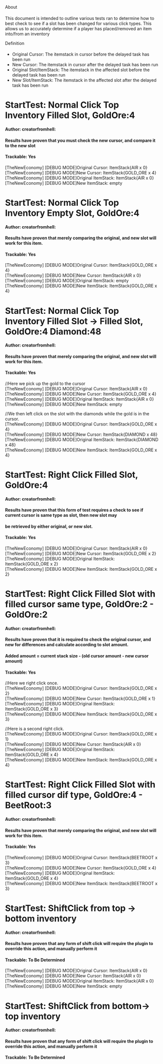 About
####
This document is intended to outline various tests ran to determine how to best check to see if a slot has been changed for various click types.
This allows us to accurately determine if a player has placed/removed an item into/from an inventory

Definition
####
- Original Cursor: The itemstack in cursor before the delayed task has been run
- New Cursor: The itemstack in cursor after the delayed task has been run
- Original Slot/ItemStack:  The itemstack in the affected slot before the delayed task has been run
- New Slot/ItemStack:  The itemstack in the affected slot after the delayed task has been run


StartTest: Normal Click Top Inventory Filled Slot, GoldOre:4
==
#### Author: creatorfromhell:
#### Results have proven that you must check the new cursor, and compare it to the new slot
#### Trackable: Yes
[TheNewEconomy] [DEBUG MODE]Original Cursor: ItemStack{AIR x 0}  
[TheNewEconomy] [DEBUG MODE]New Cursor: ItemStack{GOLD_ORE x 4}  
[TheNewEconomy] [DEBUG MODE]Original ItemStack: ItemStack{AIR x 0}  
[TheNewEconomy] [DEBUG MODE]New ItemStack: empty

StartTest: Normal Click Top Inventory Empty Slot, GoldOre:4
==
#### Author: creatorfromhell:
#### Results have proven that merely comparing the original, and new slot will work for this item.
#### Trackable: Yes

[TheNewEconomy] [DEBUG MODE]Original Cursor: ItemStack{GOLD_ORE x 4}  
[TheNewEconomy] [DEBUG MODE]New Cursor: ItemStack{AIR x 0}  
[TheNewEconomy] [DEBUG MODE]Original ItemStack: empty  
[TheNewEconomy] [DEBUG MODE]New ItemStack: ItemStack{GOLD_ORE x 4}  

StartTest: Normal Click Top Inventory Filled Slot -> Filled Slot, GoldOre:4 Diamond:48
==
#### Author: creatorfromhell:
#### Results have proven that merely comparing the original, and new slot will work for this item.
#### Trackable: Yes

//Here we pick up the gold to the cursor  
[TheNewEconomy] [DEBUG MODE]Original Cursor: ItemStack{AIR x 0}  
[TheNewEconomy] [DEBUG MODE]New Cursor: ItemStack{GOLD_ORE x 4}  
[TheNewEconomy] [DEBUG MODE]Original ItemStack: ItemStack{AIR x 0}  
[TheNewEconomy] [DEBUG MODE]New ItemStack: empty  

//We then left click on the slot with the diamonds while the gold is in the cursor.  
[TheNewEconomy] [DEBUG MODE]Original Cursor: ItemStack{GOLD_ORE x 4}  
[TheNewEconomy] [DEBUG MODE]New Cursor: ItemStack{DIAMOND x 48}  
[TheNewEconomy] [DEBUG MODE]Original ItemStack: ItemStack{DIAMOND x 48}  
[TheNewEconomy] [DEBUG MODE]New ItemStack: ItemStack{GOLD_ORE x 4}  

StartTest: Right Click Filled Slot, GoldOre:4
==
#### Author: creatorfromhell:
#### Results have proven that this form of test requires a check to see if current cursor is same type as slot, then new slot may
#### be retrieved by either original, or new slot.
#### Trackable: Yes

[TheNewEconomy] [DEBUG MODE]Original Cursor: ItemStack{AIR x 0}  
[TheNewEconomy] [DEBUG MODE]New Cursor: ItemStack{GOLD_ORE x 2}  
[TheNewEconomy] [DEBUG MODE]Original ItemStack: ItemStack{GOLD_ORE x 2}  
[TheNewEconomy] [DEBUG MODE]New ItemStack: ItemStack{GOLD_ORE x 2}  

StartTest: Right Click Filled Slot with filled cursor same type, GoldOre:2 - GoldOre:2
==
#### Author: creatorfromhell:
#### Results have proven that it is required to check the original cursor, and new for differences and calculate according to slot amount.
#### Added amount = current stack size - (old cursor amount - new cursor amount)
#### Trackable: Yes

//Here we right click once.  
[TheNewEconomy] [DEBUG MODE]Original Cursor: ItemStack{GOLD_ORE x 2}  
[TheNewEconomy] [DEBUG MODE]New Cursor: ItemStack{GOLD_ORE x 1}  
[TheNewEconomy] [DEBUG MODE]Original ItemStack: ItemStack{GOLD_ORE x 3}  
[TheNewEconomy] [DEBUG MODE]New ItemStack: ItemStack{GOLD_ORE x 3}  

//Here is a second right click.  
[TheNewEconomy] [DEBUG MODE]Original Cursor: ItemStack{GOLD_ORE x 1}  
[TheNewEconomy] [DEBUG MODE]New Cursor: ItemStack{AIR x 0}  
[TheNewEconomy] [DEBUG MODE]Original ItemStack: ItemStack{GOLD_ORE x 4}  
[TheNewEconomy] [DEBUG MODE]New ItemStack: ItemStack{GOLD_ORE x 4}  

StartTest: Right Click Filled Slot with filled cursor dif type, GoldOre:4 - BeetRoot:3
==
#### Author: creatorfromhell:
#### Results have proven that merely comparing the original, and new slot will work for this item.
#### Trackable: Yes

[TheNewEconomy] [DEBUG MODE]Original Cursor: ItemStack{BEETROOT x 3}  
[TheNewEconomy] [DEBUG MODE]New Cursor: ItemStack{GOLD_ORE x 4}  
[TheNewEconomy] [DEBUG MODE]Original ItemStack: ItemStack{GOLD_ORE x 4}  
[TheNewEconomy] [DEBUG MODE]New ItemStack: ItemStack{BEETROOT x 3}  

StartTest: ShiftClick from top -> bottom inventory
==
#### Author: creatorfromhell:
#### Results have proven that any form of shift click will require the plugin to override this action, and manually perform it
#### Trackable: To Be Determined

[TheNewEconomy] [DEBUG MODE]Original Cursor: ItemStack{AIR x 0}  
[TheNewEconomy] [DEBUG MODE]New Cursor: ItemStack{AIR x 0}  
[TheNewEconomy] [DEBUG MODE]Original ItemStack: ItemStack{AIR x 0}  
[TheNewEconomy] [DEBUG MODE]New ItemStack: empty  

StartTest: ShiftClick from bottom-> top inventory
==
#### Author: creatorfromhell:
#### Results have proven that any form of shift click will require the plugin to override this action, and manually perform it
#### Trackable: To Be Determined
